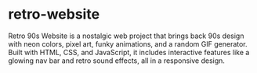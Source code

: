 # retro-website
Retro 90s Website is a nostalgic web project that brings back 90s design with neon colors, pixel art, funky animations, and a random GIF generator. Built with HTML, CSS, and JavaScript, it includes interactive features like a glowing nav bar and retro sound effects, all in a responsive design.
